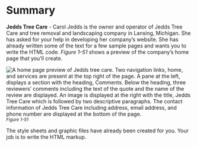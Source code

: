 # Summary
**Jedds Tree Care** - Carol Jedds is the owner and operator of Jedds Tree Care and tree removal and landscaping company in Lansing, Michigan. She has asked for your help in developing her company’s website. She has already written some of the text for a few sample pages and wants you to write the HTML code. *Figure 1–51* shows a preview of the company’s home page that you’ll create.

![A home page preview of Jedds tree care. Two navigation links, home, and services are present at the top right of the page. A pane at the left, displays a section with the heading, Comments. Below the heading, three reviewers’ comments including the text of the quote and the name of the review are displayed. An image is displayed at the right with the title, Jedds Tree Care which is followed by two descriptive paragraphs. The contact information of Jedds Tree Care including address, email address, and phone number are displayed at the bottom of the page. ](https://cdn.filestackcontent.com/ccWbBmwQSheSHXyVeTM7)
<sup>*Figure 1-51*</sup>


The style sheets and graphic files have already been created for you. Your job is to write the HTML markup. 